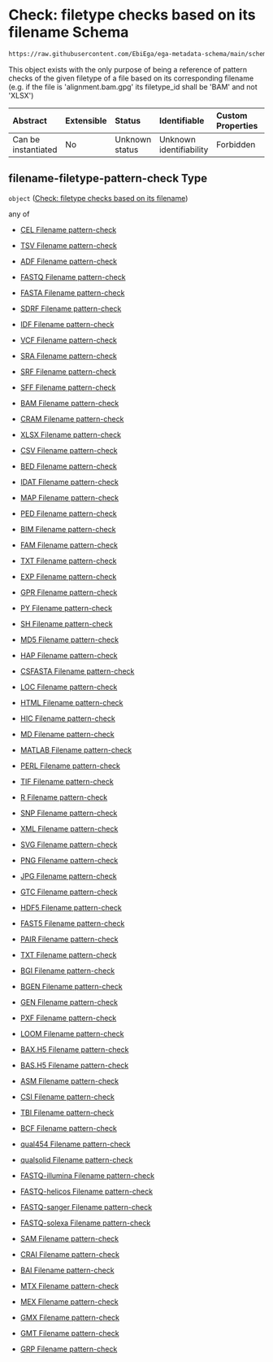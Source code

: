 # Check: filetype checks based on its filename Schema

```txt
https://raw.githubusercontent.com/EbiEga/ega-metadata-schema/main/schemas/EGA.common-definitions.json#/definitions/filename-filetype-pattern-check
```

This object exists with the only purpose of being a reference of pattern checks of the given filetype of a file based on its corresponding filename (e.g. if the file is 'alignment.bam.gpg' its filetype\_id shall be 'BAM' and not 'XLSX')

| Abstract            | Extensible | Status         | Identifiable            | Custom Properties | Additional Properties | Access Restrictions | Defined In                                                                                           |
| :------------------ | :--------- | :------------- | :---------------------- | :---------------- | :-------------------- | :------------------ | :--------------------------------------------------------------------------------------------------- |
| Can be instantiated | No         | Unknown status | Unknown identifiability | Forbidden         | Allowed               | none                | [EGA.common-definitions.json\*](../../../schemas/EGA.common-definitions.json "open original schema") |

## filename-filetype-pattern-check Type

`object` ([Check: filetype checks based on its filename](ega-12-definitions-check-filetype-checks-based-on-its-filename.md))

any of

*   [CEL Filename pattern-check](ega-12-definitions-check-filetype-checks-based-on-its-filename-anyof-cel-filename-pattern-check.md "check type definition")

*   [TSV Filename pattern-check](ega-12-definitions-check-filetype-checks-based-on-its-filename-anyof-tsv-filename-pattern-check.md "check type definition")

*   [ADF Filename pattern-check](ega-12-definitions-check-filetype-checks-based-on-its-filename-anyof-adf-filename-pattern-check.md "check type definition")

*   [FASTQ Filename pattern-check](ega-12-definitions-check-filetype-checks-based-on-its-filename-anyof-fastq-filename-pattern-check.md "check type definition")

*   [FASTA Filename pattern-check](ega-12-definitions-check-filetype-checks-based-on-its-filename-anyof-fasta-filename-pattern-check.md "check type definition")

*   [SDRF Filename pattern-check](ega-12-definitions-check-filetype-checks-based-on-its-filename-anyof-sdrf-filename-pattern-check.md "check type definition")

*   [IDF Filename pattern-check](ega-12-definitions-check-filetype-checks-based-on-its-filename-anyof-idf-filename-pattern-check.md "check type definition")

*   [VCF Filename pattern-check](ega-12-definitions-check-filetype-checks-based-on-its-filename-anyof-vcf-filename-pattern-check.md "check type definition")

*   [SRA Filename pattern-check](ega-12-definitions-check-filetype-checks-based-on-its-filename-anyof-sra-filename-pattern-check.md "check type definition")

*   [SRF Filename pattern-check](ega-12-definitions-check-filetype-checks-based-on-its-filename-anyof-srf-filename-pattern-check.md "check type definition")

*   [SFF Filename pattern-check](ega-12-definitions-check-filetype-checks-based-on-its-filename-anyof-sff-filename-pattern-check.md "check type definition")

*   [BAM Filename pattern-check](ega-12-definitions-check-filetype-checks-based-on-its-filename-anyof-bam-filename-pattern-check.md "check type definition")

*   [CRAM Filename pattern-check](ega-12-definitions-check-filetype-checks-based-on-its-filename-anyof-cram-filename-pattern-check.md "check type definition")

*   [XLSX Filename pattern-check](ega-12-definitions-check-filetype-checks-based-on-its-filename-anyof-xlsx-filename-pattern-check.md "check type definition")

*   [CSV Filename pattern-check](ega-12-definitions-check-filetype-checks-based-on-its-filename-anyof-csv-filename-pattern-check.md "check type definition")

*   [BED Filename pattern-check](ega-12-definitions-check-filetype-checks-based-on-its-filename-anyof-bed-filename-pattern-check.md "check type definition")

*   [IDAT Filename pattern-check](ega-12-definitions-check-filetype-checks-based-on-its-filename-anyof-idat-filename-pattern-check.md "check type definition")

*   [MAP Filename pattern-check](ega-12-definitions-check-filetype-checks-based-on-its-filename-anyof-map-filename-pattern-check.md "check type definition")

*   [PED Filename pattern-check](ega-12-definitions-check-filetype-checks-based-on-its-filename-anyof-ped-filename-pattern-check.md "check type definition")

*   [BIM Filename pattern-check](ega-12-definitions-check-filetype-checks-based-on-its-filename-anyof-bim-filename-pattern-check.md "check type definition")

*   [FAM Filename pattern-check](ega-12-definitions-check-filetype-checks-based-on-its-filename-anyof-fam-filename-pattern-check.md "check type definition")

*   [TXT Filename pattern-check](ega-12-definitions-check-filetype-checks-based-on-its-filename-anyof-txt-filename-pattern-check.md "check type definition")

*   [EXP Filename pattern-check](ega-12-definitions-check-filetype-checks-based-on-its-filename-anyof-exp-filename-pattern-check.md "check type definition")

*   [GPR Filename pattern-check](ega-12-definitions-check-filetype-checks-based-on-its-filename-anyof-gpr-filename-pattern-check.md "check type definition")

*   [PY Filename pattern-check](ega-12-definitions-check-filetype-checks-based-on-its-filename-anyof-py-filename-pattern-check.md "check type definition")

*   [SH Filename pattern-check](ega-12-definitions-check-filetype-checks-based-on-its-filename-anyof-sh-filename-pattern-check.md "check type definition")

*   [MD5 Filename pattern-check](ega-12-definitions-check-filetype-checks-based-on-its-filename-anyof-md5-filename-pattern-check.md "check type definition")

*   [HAP Filename pattern-check](ega-12-definitions-check-filetype-checks-based-on-its-filename-anyof-hap-filename-pattern-check.md "check type definition")

*   [CSFASTA Filename pattern-check](ega-12-definitions-check-filetype-checks-based-on-its-filename-anyof-csfasta-filename-pattern-check.md "check type definition")

*   [LOC Filename pattern-check](ega-12-definitions-check-filetype-checks-based-on-its-filename-anyof-loc-filename-pattern-check.md "check type definition")

*   [HTML Filename pattern-check](ega-12-definitions-check-filetype-checks-based-on-its-filename-anyof-html-filename-pattern-check.md "check type definition")

*   [HIC Filename pattern-check](ega-12-definitions-check-filetype-checks-based-on-its-filename-anyof-hic-filename-pattern-check.md "check type definition")

*   [MD Filename pattern-check](ega-12-definitions-check-filetype-checks-based-on-its-filename-anyof-md-filename-pattern-check.md "check type definition")

*   [MATLAB Filename pattern-check](ega-12-definitions-check-filetype-checks-based-on-its-filename-anyof-matlab-filename-pattern-check.md "check type definition")

*   [PERL Filename pattern-check](ega-12-definitions-check-filetype-checks-based-on-its-filename-anyof-perl-filename-pattern-check.md "check type definition")

*   [TIF Filename pattern-check](ega-12-definitions-check-filetype-checks-based-on-its-filename-anyof-tif-filename-pattern-check.md "check type definition")

*   [R Filename pattern-check](ega-12-definitions-check-filetype-checks-based-on-its-filename-anyof-r-filename-pattern-check.md "check type definition")

*   [SNP Filename pattern-check](ega-12-definitions-check-filetype-checks-based-on-its-filename-anyof-snp-filename-pattern-check.md "check type definition")

*   [XML Filename pattern-check](ega-12-definitions-check-filetype-checks-based-on-its-filename-anyof-xml-filename-pattern-check.md "check type definition")

*   [SVG Filename pattern-check](ega-12-definitions-check-filetype-checks-based-on-its-filename-anyof-svg-filename-pattern-check.md "check type definition")

*   [PNG Filename pattern-check](ega-12-definitions-check-filetype-checks-based-on-its-filename-anyof-png-filename-pattern-check.md "check type definition")

*   [JPG Filename pattern-check](ega-12-definitions-check-filetype-checks-based-on-its-filename-anyof-jpg-filename-pattern-check.md "check type definition")

*   [GTC Filename pattern-check](ega-12-definitions-check-filetype-checks-based-on-its-filename-anyof-gtc-filename-pattern-check.md "check type definition")

*   [HDF5 Filename pattern-check](ega-12-definitions-check-filetype-checks-based-on-its-filename-anyof-hdf5-filename-pattern-check.md "check type definition")

*   [FAST5 Filename pattern-check](ega-12-definitions-check-filetype-checks-based-on-its-filename-anyof-fast5-filename-pattern-check.md "check type definition")

*   [PAIR Filename pattern-check](ega-12-definitions-check-filetype-checks-based-on-its-filename-anyof-pair-filename-pattern-check.md "check type definition")

*   [TXT Filename pattern-check](ega-12-definitions-check-filetype-checks-based-on-its-filename-anyof-txt-filename-pattern-check-1.md "check type definition")

*   [BGI Filename pattern-check](ega-12-definitions-check-filetype-checks-based-on-its-filename-anyof-bgi-filename-pattern-check.md "check type definition")

*   [BGEN Filename pattern-check](ega-12-definitions-check-filetype-checks-based-on-its-filename-anyof-bgen-filename-pattern-check.md "check type definition")

*   [GEN Filename pattern-check](ega-12-definitions-check-filetype-checks-based-on-its-filename-anyof-gen-filename-pattern-check.md "check type definition")

*   [PXF Filename pattern-check](ega-12-definitions-check-filetype-checks-based-on-its-filename-anyof-pxf-filename-pattern-check.md "check type definition")

*   [LOOM Filename pattern-check](ega-12-definitions-check-filetype-checks-based-on-its-filename-anyof-loom-filename-pattern-check.md "check type definition")

*   [BAX.H5 Filename pattern-check](ega-12-definitions-check-filetype-checks-based-on-its-filename-anyof-baxh5-filename-pattern-check.md "check type definition")

*   [BAS.H5 Filename pattern-check](ega-12-definitions-check-filetype-checks-based-on-its-filename-anyof-bash5-filename-pattern-check.md "check type definition")

*   [ASM Filename pattern-check](ega-12-definitions-check-filetype-checks-based-on-its-filename-anyof-asm-filename-pattern-check.md "check type definition")

*   [CSI Filename pattern-check](ega-12-definitions-check-filetype-checks-based-on-its-filename-anyof-csi-filename-pattern-check.md "check type definition")

*   [TBI Filename pattern-check](ega-12-definitions-check-filetype-checks-based-on-its-filename-anyof-tbi-filename-pattern-check.md "check type definition")

*   [BCF Filename pattern-check](ega-12-definitions-check-filetype-checks-based-on-its-filename-anyof-bcf-filename-pattern-check.md "check type definition")

*   [qual454 Filename pattern-check](ega-12-definitions-check-filetype-checks-based-on-its-filename-anyof-qual454-filename-pattern-check.md "check type definition")

*   [qualsolid Filename pattern-check](ega-12-definitions-check-filetype-checks-based-on-its-filename-anyof-qualsolid-filename-pattern-check.md "check type definition")

*   [FASTQ-illumina Filename pattern-check](ega-12-definitions-check-filetype-checks-based-on-its-filename-anyof-fastq-illumina-filename-pattern-check.md "check type definition")

*   [FASTQ-helicos Filename pattern-check](ega-12-definitions-check-filetype-checks-based-on-its-filename-anyof-fastq-helicos-filename-pattern-check.md "check type definition")

*   [FASTQ-sanger Filename pattern-check](ega-12-definitions-check-filetype-checks-based-on-its-filename-anyof-fastq-sanger-filename-pattern-check.md "check type definition")

*   [FASTQ-solexa Filename pattern-check](ega-12-definitions-check-filetype-checks-based-on-its-filename-anyof-fastq-solexa-filename-pattern-check.md "check type definition")

*   [SAM Filename pattern-check](ega-12-definitions-check-filetype-checks-based-on-its-filename-anyof-sam-filename-pattern-check.md "check type definition")

*   [CRAI Filename pattern-check](ega-12-definitions-check-filetype-checks-based-on-its-filename-anyof-crai-filename-pattern-check.md "check type definition")

*   [BAI Filename pattern-check](ega-12-definitions-check-filetype-checks-based-on-its-filename-anyof-bai-filename-pattern-check.md "check type definition")

*   [MTX Filename pattern-check](ega-12-definitions-check-filetype-checks-based-on-its-filename-anyof-mtx-filename-pattern-check.md "check type definition")

*   [MEX Filename pattern-check](ega-12-definitions-check-filetype-checks-based-on-its-filename-anyof-mex-filename-pattern-check.md "check type definition")

*   [GMX Filename pattern-check](ega-12-definitions-check-filetype-checks-based-on-its-filename-anyof-gmx-filename-pattern-check.md "check type definition")

*   [GMT Filename pattern-check](ega-12-definitions-check-filetype-checks-based-on-its-filename-anyof-gmt-filename-pattern-check.md "check type definition")

*   [GRP Filename pattern-check](ega-12-definitions-check-filetype-checks-based-on-its-filename-anyof-grp-filename-pattern-check.md "check type definition")
